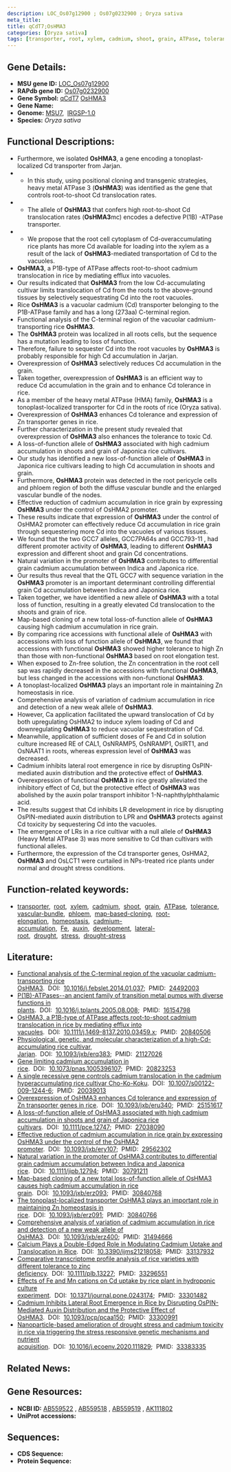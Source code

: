 ```yaml
---
description: LOC_Os07g12900 ; Os07g0232900 ; Oryza sativa
meta_title:
title: qCdT7;OsHMA3
categories: [Oryza sativa]
tags: [transporter, root, xylem, cadmium, shoot, grain, ATPase, tolerance, vascular bundle, phloem, map-based cloning, root elongation, homeostasis, cadmium accumulation, Fe, auxin, development, lateral root, drought, stress, drought stress, drought stress ]
---
```


## Gene Details:
- **MSU gene ID:** [LOC_Os07g12900](http://rice.uga.edu/cgi-bin/ORF_infopage.cgi?orf=LOC_Os07g12900)  
- **RAPdb gene ID:** [Os07g0232900](https://rapdb.dna.affrc.go.jp/locus/?name=Os07g0232900)  
- **Gene Symbol:** <u>qCdT7</u>&nbsp;<u>OsHMA3</u>
- **Gene Name:**
- **Genome:**  [MSU7](http://rice.uga.edu/),&nbsp;&nbsp;[IRGSP-1.0](https://rapdb.dna.affrc.go.jp/download/irgsp1.html)
- **Species:** *Oryza sativa*

## Functional Descriptions:
   - Furthermore, we isolated **OsHMA3**, a gene encoding a tonoplast-localized Cd transporter from Jarjan.
   - * In this study, using positional cloning and transgenic strategies, heavy metal ATPase 3 (**OsHMA3**) was identified as the gene that controls root-to-shoot Cd translocation rates.
   - * The allele of **OsHMA3** that confers high root-to-shoot Cd translocation rates (**OsHMA3**mc) encodes a defective P(1B) -ATPase transporter.
   - * We propose that the root cell cytoplasm of Cd-overaccumulating rice plants has more Cd available for loading into the xylem as a result of the lack of **OsHMA3**-mediated transportation of Cd to the vacuoles.
   - **OsHMA3**, a P1B-type of ATPase affects root-to-shoot cadmium translocation in rice by mediating efflux into vacuoles.
   - Our results indicated that **OsHMA3** from the low Cd-accumulating cultivar limits translocation of Cd from the roots to the above-ground tissues by selectively sequestrating Cd into the root vacuoles.
   - Rice **OsHMA3** is a vacuolar cadmium (Cd) transporter belonging to the P1B-ATPase family and has a long (273aa) C-terminal region.
   - Functional analysis of the C-terminal region of the vacuolar cadmium-transporting rice **OsHMA3**.
   - The **OsHMA3** protein was localized in all roots cells, but the sequence has a mutation leading to loss of function.
   - Therefore, failure to sequester Cd into the root vacuoles by **OsHMA3** is probably responsible for high Cd accumulation in Jarjan.
   - Overexpression of **OsHMA3** selectively reduces Cd accumulation in the grain.
   - Taken together, overexpression of **OsHMA3** is an efficient way to reduce Cd accumulation in the grain and to enhance Cd tolerance in rice.
   - As a member of the heavy metal ATPase (HMA) family, **OsHMA3** is a tonoplast-localized transporter for Cd in the roots of rice (Oryza sativa).
   - Overexpression of **OsHMA3** enhances Cd tolerance and expression of Zn transporter genes in rice.
   - Further characterization in the present study revealed that overexpression of **OsHMA3** also enhances the tolerance to toxic Cd.
   - A loss-of-function allele of **OsHMA3** associated with high cadmium accumulation in shoots and grain of Japonica rice cultivars.
   - Our study has identified a new loss-of-function allele of **OsHMA3** in Japonica rice cultivars leading to high Cd accumulation in shoots and grain.
   - Furthermore, **OsHMA3** protein was detected in the root pericycle cells and phloem region of both the diffuse vascular bundle and the enlarged vascular bundle of the nodes.
   - Effective reduction of cadmium accumulation in rice grain by expressing **OsHMA3** under the control of OsHMA2 promoter.
   - These results indicate that expression of **OsHMA3** under the control of OsHMA2 promoter can effectively reduce Cd accumulation in rice grain through sequestering more Cd into the vacuoles of various tissues.
   - We found that the two GCC7 alleles, GCC7PA64s and GCC793-11 , had different promoter activity of **OsHMA3**, leading to different **OsHMA3** expression and different shoot and grain Cd concentrations.
   - Natural variation in the promoter of **OsHMA3** contributes to differential grain cadmium accumulation between Indica and Japonica rice.
   - Our results thus reveal that the QTL GCC7 with sequence variation in the **OsHMA3** promoter is an important determinant controlling differential grain Cd accumulation between Indica and Japonica rice.
   - Taken together, we have identified a new allele of **OsHMA3** with a total loss of function, resulting in a greatly elevated Cd translocation to the shoots and grain of rice.
   - Map-based cloning of a new total loss-of-function allele of **OsHMA3** causing high cadmium accumulation in rice grain.
   - By comparing rice accessions with functional allele of **OsHMA3** with accessions with loss of function allele of **OsHMA3**, we found that accessions with functional **OsHMA3** showed higher tolerance to high Zn than those with non-functional **OsHMA3** based on root elongation test.
   - When exposed to Zn-free solution, the Zn concentration in the root cell sap was rapidly decreased in the accessions with functional **OsHMA3**, but less changed in the accessions with non-functional **OsHMA3**.
   - A tonoplast-localized **OsHMA3** plays an important role in maintaining Zn homeostasis in rice.
   - Comprehensive analysis of variation of cadmium accumulation in rice and detection of a new weak allele of **OsHMA3**.
   - However, Ca application facilitated the upward translocation of Cd by both upregulating OsHMA2 to induce xylem loading of Cd and downregulating **OsHMA3** to reduce vacuolar sequestration of Cd.
   - Meanwhile, application of sufficient doses of Fe and Cd in solution culture increased RE of CAL1, OsNRAMP5, OsNRAMP1, OsIRT1, and OsNAAT1 in roots, whereas expression level of **OsHMA3** was decreased.
   - Cadmium inhibits lateral root emergence in rice by disrupting OsPIN-mediated auxin distribution and the protective effect of **OsHMA3**.
   - Overexpression of functional **OsHMA3** in rice greatly alleviated the inhibitory effect of Cd, but the protective effect of **OsHMA3** was abolished by the auxin polar transport inhibitor 1-N-naphthylphthalamic acid.
   - The results suggest that Cd inhibits LR development in rice by disrupting OsPIN-mediated auxin distribution to LPR and **OsHMA3** protects against Cd toxicity by sequestering Cd into the vacuoles.
   - The emergence of LRs in a rice cultivar with a null allele of **OsHMA3** (Heavy Metal ATPase 3) was more sensitive to Cd than cultivars with functional alleles.
   - Furthermore, the expression of the Cd transporter genes, OsHMA2, **OsHMA3** and OsLCT1 were curtailed in NPs-treated rice plants under normal and drought stress conditions.

## Function-related keywords:
   - [transporter](/tags/transporter/),&nbsp;&nbsp;[root](/tags/root/),&nbsp;&nbsp;[xylem](/tags/xylem/),&nbsp;&nbsp;[cadmium](/tags/cadmium/),&nbsp;&nbsp;[shoot](/tags/shoot/),&nbsp;&nbsp;[grain](/tags/grain/),&nbsp;&nbsp;[ATPase](/tags/ATPase/),&nbsp;&nbsp;[tolerance](/tags/tolerance/),&nbsp;&nbsp;[vascular-bundle](/tags/vascular-bundle/),&nbsp;&nbsp;[phloem](/tags/phloem/),&nbsp;&nbsp;[map-based-cloning](/tags/map-based-cloning/),&nbsp;&nbsp;[root-elongation](/tags/root-elongation/),&nbsp;&nbsp;[homeostasis](/tags/homeostasis/),&nbsp;&nbsp;[cadmium-accumulation](/tags/cadmium-accumulation/),&nbsp;&nbsp;[Fe](/tags/Fe/),&nbsp;&nbsp;[auxin](/tags/auxin/),&nbsp;&nbsp;[development](/tags/development/),&nbsp;&nbsp;[lateral-root](/tags/lateral-root/),&nbsp;&nbsp;[drought](/tags/drought/),&nbsp;&nbsp;[stress](/tags/stress/),&nbsp;&nbsp;[drought-stress](/tags/drought-stress/)

## Literature:
   - [Functional analysis of the C-terminal region of the vacuolar cadmium-transporting rice OsHMA3](https://www.doi.org/10.1016/j.febslet.2014.01.037).&nbsp;&nbsp;DOI:&nbsp;&nbsp;[10.1016/j.febslet.2014.01.037](https://www.doi.org/10.1016/j.febslet.2014.01.037);&nbsp;&nbsp;PMID:&nbsp;&nbsp;[24492003](https://pubmed.ncbi.nlm.nih.gov/24492003/)
   - [P(1B)-ATPases--an ancient family of transition metal pumps with diverse functions in plants](https://www.doi.org/10.1016/j.tplants.2005.08.008).&nbsp;&nbsp;DOI:&nbsp;&nbsp;[10.1016/j.tplants.2005.08.008](https://www.doi.org/10.1016/j.tplants.2005.08.008);&nbsp;&nbsp;PMID:&nbsp;&nbsp;[16154798](https://pubmed.ncbi.nlm.nih.gov/16154798/)
   - [OsHMA3, a P1B-type of ATPase affects root-to-shoot cadmium translocation in rice by mediating efflux into vacuoles](https://www.doi.org/10.1111/j.1469-8137.2010.03459.x).&nbsp;&nbsp;DOI:&nbsp;&nbsp;[10.1111/j.1469-8137.2010.03459.x](https://www.doi.org/10.1111/j.1469-8137.2010.03459.x);&nbsp;&nbsp;PMID:&nbsp;&nbsp;[20840506](https://pubmed.ncbi.nlm.nih.gov/20840506/)
   - [Physiological, genetic, and molecular characterization of a high-Cd-accumulating rice cultivar, Jarjan](https://www.doi.org/10.1093/jxb/erq383).&nbsp;&nbsp;DOI:&nbsp;&nbsp;[10.1093/jxb/erq383](https://www.doi.org/10.1093/jxb/erq383);&nbsp;&nbsp;PMID:&nbsp;&nbsp;[21127026](https://pubmed.ncbi.nlm.nih.gov/21127026/)
   - [Gene limiting cadmium accumulation in rice](https://www.doi.org/10.1073/pnas.1005396107).&nbsp;&nbsp;DOI:&nbsp;&nbsp;[10.1073/pnas.1005396107](https://www.doi.org/10.1073/pnas.1005396107);&nbsp;&nbsp;PMID:&nbsp;&nbsp;[20823253](https://pubmed.ncbi.nlm.nih.gov/20823253/)
   - [A single recessive gene controls cadmium translocation in the cadmium hyperaccumulating rice cultivar Cho-Ko-Koku](https://www.doi.org/10.1007/s00122-009-1244-6).&nbsp;&nbsp;DOI:&nbsp;&nbsp;[10.1007/s00122-009-1244-6](https://www.doi.org/10.1007/s00122-009-1244-6);&nbsp;&nbsp;PMID:&nbsp;&nbsp;[20039013](https://pubmed.ncbi.nlm.nih.gov/20039013/)
   - [Overexpression of OsHMA3 enhances Cd tolerance and expression of Zn transporter genes in rice](https://www.doi.org/10.1093/jxb/eru340).&nbsp;&nbsp;DOI:&nbsp;&nbsp;[10.1093/jxb/eru340](https://www.doi.org/10.1093/jxb/eru340);&nbsp;&nbsp;PMID:&nbsp;&nbsp;[25151617](https://pubmed.ncbi.nlm.nih.gov/25151617/)
   - [A loss-of-function allele of OsHMA3 associated with high cadmium accumulation in shoots and grain of Japonica rice cultivars](https://www.doi.org/10.1111/pce.12747).&nbsp;&nbsp;DOI:&nbsp;&nbsp;[10.1111/pce.12747](https://www.doi.org/10.1111/pce.12747);&nbsp;&nbsp;PMID:&nbsp;&nbsp;[27038090](https://pubmed.ncbi.nlm.nih.gov/27038090/)
   - [Effective reduction of cadmium accumulation in rice grain by expressing OsHMA3 under the control of the OsHMA2 promoter](https://www.doi.org/10.1093/jxb/ery107).&nbsp;&nbsp;DOI:&nbsp;&nbsp;[10.1093/jxb/ery107](https://www.doi.org/10.1093/jxb/ery107);&nbsp;&nbsp;PMID:&nbsp;&nbsp;[29562302](https://pubmed.ncbi.nlm.nih.gov/29562302/)
   - [Natural variation in the promoter of OsHMA3 contributes to differential grain cadmium accumulation between Indica and Japonica rice](https://www.doi.org/10.1111/jipb.12794).&nbsp;&nbsp;DOI:&nbsp;&nbsp;[10.1111/jipb.12794](https://www.doi.org/10.1111/jipb.12794);&nbsp;&nbsp;PMID:&nbsp;&nbsp;[30791211](https://pubmed.ncbi.nlm.nih.gov/30791211/)
   - [Map-based cloning of a new total loss-of-function allele of OsHMA3 causes high cadmium accumulation in rice grain](https://www.doi.org/10.1093/jxb/erz093).&nbsp;&nbsp;DOI:&nbsp;&nbsp;[10.1093/jxb/erz093](https://www.doi.org/10.1093/jxb/erz093);&nbsp;&nbsp;PMID:&nbsp;&nbsp;[30840768](https://pubmed.ncbi.nlm.nih.gov/30840768/)
   - [The tonoplast-localized transporter OsHMA3 plays an important role in maintaining Zn homeostasis in rice](https://www.doi.org/10.1093/jxb/erz091).&nbsp;&nbsp;DOI:&nbsp;&nbsp;[10.1093/jxb/erz091](https://www.doi.org/10.1093/jxb/erz091);&nbsp;&nbsp;PMID:&nbsp;&nbsp;[30840766](https://pubmed.ncbi.nlm.nih.gov/30840766/)
   - [Comprehensive analysis of variation of cadmium accumulation in rice and detection of a new weak allele of OsHMA3](https://www.doi.org/10.1093/jxb/erz400).&nbsp;&nbsp;DOI:&nbsp;&nbsp;[10.1093/jxb/erz400](https://www.doi.org/10.1093/jxb/erz400);&nbsp;&nbsp;PMID:&nbsp;&nbsp;[31494666](https://pubmed.ncbi.nlm.nih.gov/31494666/)
   - [Calcium Plays a Double-Edged Role in Modulating Cadmium Uptake and Translocation in Rice](https://www.doi.org/10.3390/ijms21218058).&nbsp;&nbsp;DOI:&nbsp;&nbsp;[10.3390/ijms21218058](https://www.doi.org/10.3390/ijms21218058);&nbsp;&nbsp;PMID:&nbsp;&nbsp;[33137932](https://pubmed.ncbi.nlm.nih.gov/33137932/)
   - [Comparative transcriptome profile analysis of rice varieties with different tolerance to zinc deficiency](https://www.doi.org/10.1111/plb.13227).&nbsp;&nbsp;DOI:&nbsp;&nbsp;[10.1111/plb.13227](https://www.doi.org/10.1111/plb.13227);&nbsp;&nbsp;PMID:&nbsp;&nbsp;[33296551](https://pubmed.ncbi.nlm.nih.gov/33296551/)
   - [Effects of Fe and Mn cations on Cd uptake by rice plant in hydroponic culture experiment](https://www.doi.org/10.1371/journal.pone.0243174).&nbsp;&nbsp;DOI:&nbsp;&nbsp;[10.1371/journal.pone.0243174](https://www.doi.org/10.1371/journal.pone.0243174);&nbsp;&nbsp;PMID:&nbsp;&nbsp;[33301482](https://pubmed.ncbi.nlm.nih.gov/33301482/)
   - [Cadmium Inhibits Lateral Root Emergence in Rice by Disrupting OsPIN-Mediated Auxin Distribution and the Protective Effect of OsHMA3](https://www.doi.org/10.1093/pcp/pcaa150).&nbsp;&nbsp;DOI:&nbsp;&nbsp;[10.1093/pcp/pcaa150](https://www.doi.org/10.1093/pcp/pcaa150);&nbsp;&nbsp;PMID:&nbsp;&nbsp;[33300991](https://pubmed.ncbi.nlm.nih.gov/33300991/)
   - [Nanoparticle-based amelioration of drought stress and cadmium toxicity in rice via triggering the stress responsive genetic mechanisms and nutrient acquisition](https://www.doi.org/10.1016/j.ecoenv.2020.111829).&nbsp;&nbsp;DOI:&nbsp;&nbsp;[10.1016/j.ecoenv.2020.111829](https://www.doi.org/10.1016/j.ecoenv.2020.111829);&nbsp;&nbsp;PMID:&nbsp;&nbsp;[33383335](https://pubmed.ncbi.nlm.nih.gov/33383335/)

## Related News:

## Gene Resources:
- **NCBI ID:**  [AB559522](http://www.ncbi.nlm.nih.gov/nuccore/AB559522)&nbsp;,&nbsp;[AB559518](http://www.ncbi.nlm.nih.gov/nuccore/AB559518)&nbsp;,&nbsp;[AB559519](http://www.ncbi.nlm.nih.gov/nuccore/AB559519)&nbsp;,&nbsp;[AK111802](http://www.ncbi.nlm.nih.gov/nuccore/AK111802)
- **UniProt accessions:** [](https://www.uniprot.org/uniprotkb//entry)

## Sequences:
- **CDS Sequence:**
- **Protein Sequence:**
